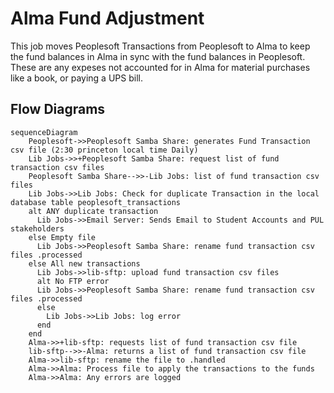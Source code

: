 # Alma Fund Adjustment
  This job moves Peoplesoft Transactions from Peoplesoft to Alma to keep the fund balances in Alma in sync with the fund balances in Peoplesoft.  These are any expeses not accounted for in Alma for material purchases like a book, or paying a UPS bill.

## Flow Diagrams


```mermaid
sequenceDiagram
    Peoplesoft->>Peoplesoft Samba Share: generates Fund Transaction csv file (2:30 princeton local time Daily)
    Lib Jobs->>+Peoplesoft Samba Share: request list of fund transaction csv files
    Peoplesoft Samba Share-->>-Lib Jobs: list of fund transaction csv files
    Lib Jobs->>Lib Jobs: Check for duplicate Transaction in the local database table peoplesoft_transactions
    alt ANY duplicate transaction    
      Lib Jobs->>Email Server: Sends Email to Student Accounts and PUL stakeholders
    else Empty file
      Lib Jobs->>Peoplesoft Samba Share: rename fund transaction csv files .processed
    else All new transactions
      Lib Jobs->>lib-sftp: upload fund transaction csv files
      alt No FTP error
      Lib Jobs->>Peoplesoft Samba Share: rename fund transaction csv files .processed
      else
        Lib Jobs->>Lib Jobs: log error
      end
    end
    Alma->>+lib-sftp: requests list of fund transaction csv file
    lib-sftp-->>-Alma: returns a list of fund transaction csv file
    Alma->>lib-sftp: rename the file to .handled
    Alma->>Alma: Process file to apply the transactions to the funds
    Alma->>Alma: Any errors are logged
```
